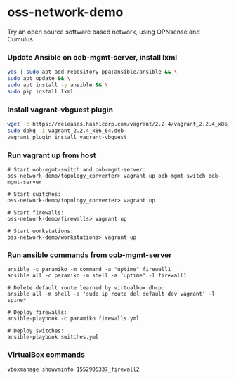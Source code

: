 # oss-network-demo

Try an open source software based network, using OPNsense and Cumulus.

### Update Ansible on oob-mgmt-server, install lxml

```bash
yes | sudo apt-add-repository ppa:ansible/ansible && \
sudo apt update && \
sudo apt install -y ansible && \
sudo pip install lxml
```

### Install vagrant-vbguest plugin
```bash
wget -c https://releases.hashicorp.com/vagrant/2.2.4/vagrant_2.2.4_x86_64.deb
sudo dpkg -i vagrant_2.2.4_x86_64.deb
vagrant plugin install vagrant-vbguest
```

### Run vagrant up from host
    # Start oob-mgmt-switch and oob-mgmt-server:
    oss-network-demo/topology_converter> vagrant up oob-mgmt-switch oob-mgmt-server

    # Start switches:
    oss-network-demo/topology_converter> vagrant up

    # Start firewalls:
    oss-network-demo/firewalls> vagrant up

    # Start workstations:
    oss-network-demo/workstations> vagrant up


### Run ansible commands from oob-mgmt-server

    ansible -c paramiko -m command -a "uptime" firewall1
    ansible all -c paramiko -m shell -a 'uptime' -l firewall1

    # Delete default route learned by virtualbox dhcp:
    ansible all -m shell -a 'sudo ip route del default dev vagrant' -l spine*

    # Deploy firewalls:
    ansible-playbook -c paramiko firewalls.yml

    # Deploy switches:
    ansible-playbook switches.yml


### VirtualBox commands
    vboxmanage showvminfo 1552905337_firewall2
